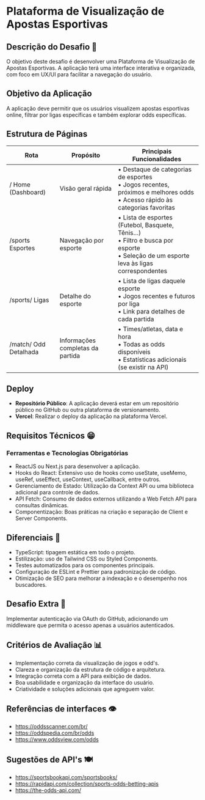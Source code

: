 # Plataforma de Visualização de Apostas Esportivas

## Descrição do Desafio 📰
O objetivo deste desafio é desenvolver uma Plataforma de Visualização de Apostas Esportivas. A aplicação terá uma interface interativa e organizada, com foco em UX/UI para facilitar a navegação do usuário.

## Objetivo da Aplicação
A aplicação deve permitir que os usuários visualizem apostas esportivas online, filtrar por ligas específicas e também explorar odds específicas.

## Estrutura de Páginas
| Rota | Propósito | Principais Funcionalidades |
|------|-----------|----------------------------|
| / Home (Dashboard) | Visão geral rápida | • Destaque de categorias de esportes<br>• Jogos recentes, próximos e melhores odds<br>• Acesso rápido às categorias favoritas |
| /sports Esportes | Navegação por esporte | • Lista de esportes (Futebol, Basquete, Tênis…)<br>• Filtro e busca por esporte<br>• Seleção de um esporte leva às ligas correspondentes |
| /sports/<sport> Ligas | Detalhe do esporte | • Lista de ligas daquele esporte<br>• Jogos recentes e futuros por liga<br>• Link para detalhes de cada partida |
| /match/<id> Odd Detalhada | Informações completas da partida | • Times/atletas, data e hora<br>• Todas as odds disponíveis<br>• Estatísticas adicionais (se existir na API) |

## Deploy
- **Repositório Público**: A aplicação deverá estar em um repositório público no GitHub ou outra plataforma de versionamento.
- **Vercel**: Realizar o deploy da aplicação na plataforma Vercel.

## Requisitos Técnicos 😁
### Ferramentas e Tecnologias Obrigatórias
- ReactJS ou Next.js para desenvolver a aplicação.
- Hooks do React: Extensivo uso de hooks como useState, useMemo, useRef, useEffect, useContext, useCallback, entre outros.
- Gerenciamento de Estado: Utilização da Context API ou uma biblioteca adicional para controle de dados.
- API Fetch: Consumo de dados externos utilizando a Web Fetch API para consultas dinâmicas.
- Componentização: Boas práticas na criação e separação de Client e Server Components.

## Diferenciais 💖
- TypeScript: tipagem estática em todo o projeto.
- Estilização: uso de Tailwind CSS ou Styled Components.
- Testes automatizados para os componentes principais.
- Configuração de ESLint e Prettier para padronização de código.
- Otimização de SEO para melhorar a indexação e o desempenho nos buscadores.

## Desafio Extra 🏹
Implementar autenticação via OAuth do GitHub, adicionando um middleware que permita o acesso apenas a usuários autenticados.

## Critérios de Avaliação 📊
- Implementação correta da visualização de jogos e odd's.
- Clareza e organização da estrutura de código e arquitetura.
- Integração correta com a API para exibição de dados.
- Boa usabilidade e organização da interface do usuário.
- Criatividade e soluções adicionais que agreguem valor.

## Referências de interfaces 👁️
- https://oddsscanner.com/br/
- https://oddspedia.com/br/odds
- https://www.oddsview.com/odds

## Sugestões de API's 🍽️
- https://sportsbookapi.com/sportsbooks/
- https://rapidapi.com/collection/sports-odds-betting-apis
- https://the-odds-api.com/
